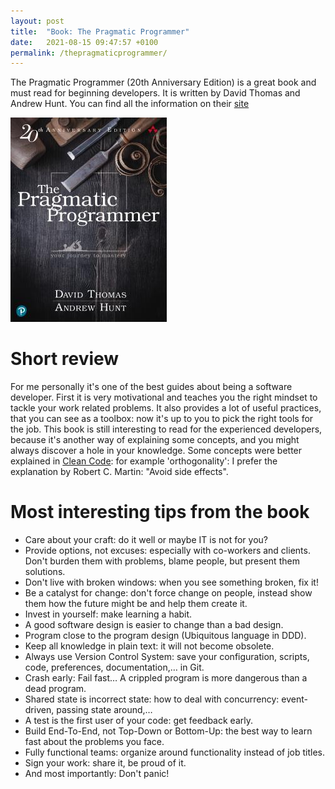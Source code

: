 ```yaml
---
layout: post
title:  "Book: The Pragmatic Programmer"
date:   2021-08-15 09:47:57 +0100
permalink: /thepragmaticprogrammer/
---
```


The Pragmatic Programmer (20th Anniversary Edition) is a great book and must read for beginning developers.
It is written by David Thomas and Andrew Hunt.
You can find all the information on their [site]

![Book Cover](/images/thepragmaticprogrammer.png)

# Short review

For me personally it's one of the best guides about being a software developer.
First it is very motivational and teaches you the right mindset to tackle your work related problems.
It also provides a lot of useful practices, that you can see as a toolbox: now it's up to you to pick the right tools for the job.
This book is still interesting to read for the experienced developers, because it's another way of explaining some concepts, and you might always discover a hole in your knowledge.
Some concepts were better explained in [Clean Code]: for example 'orthogonality': I prefer the explanation by Robert C. Martin: "Avoid side effects".

# Most interesting tips from the book

* Care about your craft: do it well or maybe IT is not for you?
* Provide options, not excuses: especially with co-workers and clients. Don't burden them with problems, blame people, but present them solutions.
* Don't live with broken windows: when you see something broken, fix it!
* Be a catalyst for change: don't force change on people, instead show them how the future might be and help them create it.
* Invest in yourself: make learning a habit.
* A good software design is easier to change than a bad design.
* Program close to the program design (Ubiquitous language in DDD).
* Keep all knowledge in plain text: it will not become obsolete.
* Always use Version Control System: save your configuration, scripts, code, preferences, documentation,… in Git.
* Crash early: Fail fast… A crippled program is more dangerous than a dead program.
* Shared state is incorrect state: how to deal with concurrency: event-driven, passing state around,…
* A test is the first user of your code: get feedback early.
* Build End-To-End, not Top-Down or Bottom-Up: the best way to learn fast about the problems you face.
* Fully functional teams: organize around functionality instead of job titles.
* Sign your work: share it, be proud of it.
* And most importantly: Don't panic!

[site]: https://pragprog.com/titles/tpp20/the-pragmatic-programmer-20th-anniversary-edition/
[Clean Code]: https://www.oreilly.com/library/view/clean-code-a/9780136083238/